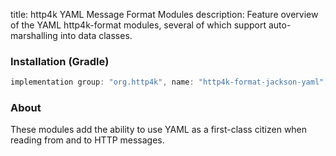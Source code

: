title: http4k YAML Message Format Modules
description: Feature overview of the YAML http4k-format modules, several of which support auto-marshalling into data classes.

### Installation (Gradle)

```groovy
implementation group: "org.http4k", name: "http4k-format-jackson-yaml", version: "4.3.3.0"
```

### About
These modules add the ability to use YAML as a first-class citizen when reading from and to HTTP messages. 

[http4k]: https://http4k.org
